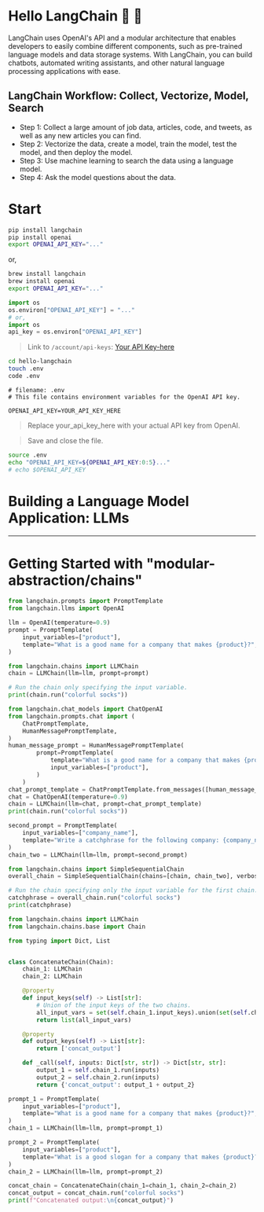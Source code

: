 # Hello LangChain 🦜 🔗

LangChain uses OpenAI's API and a modular architecture that enables developers to easily combine different components, such as pre-trained language models and data storage systems. With LangChain, you can build chatbots, automated writing assistants, and other natural language processing applications with ease.

## LangChain Workflow: Collect, Vectorize, Model, Search

- Step 1: Collect a large amount of job data, articles, code, and tweets, as well as any new articles you can find.
- Step 2: Vectorize the data, create a model, train the model, test the model, and then deploy the model.
- Step 3: Use machine learning to search the data using a language model.
- Step 4: Ask the model questions about the data.

# Start

```sh
pip install langchain
pip install openai
export OPENAI_API_KEY="..."
```

or,

```sh
brew install langchain
brew install openai
export OPENAI_API_KEY="..."
```

```python
import os
os.environ["OPENAI_API_KEY"] = "..."
# or,
import os
api_key = os.environ["OPENAI_API_KEY"]

```

> Link to `/account/api-keys`: [Your API Key-here](https://platform.openai.com/account/api-keys)

```sh
cd hello-langchain
touch .env
code .env
```

```
# filename: .env
# This file contains environment variables for the OpenAI API key.

OPENAI_API_KEY=YOUR_API_KEY_HERE
```

> Replace your_api_key_here with your actual API key from OpenAI.

> Save and close the file.

```sh
source .env
echo "OPENAI_API_KEY=${OPENAI_API_KEY:0:5}..."
# echo $OPENAI_API_KEY
```

# Building a Language Model Application: LLMs

---

# Getting Started with "modular-abstraction/chains"

```python
from langchain.prompts import PromptTemplate
from langchain.llms import OpenAI

llm = OpenAI(temperature=0.9)
prompt = PromptTemplate(
    input_variables=["product"],
    template="What is a good name for a company that makes {product}?",
)
```

```python
from langchain.chains import LLMChain
chain = LLMChain(llm=llm, prompt=prompt)

# Run the chain only specifying the input variable.
print(chain.run("colorful socks"))
```

```python
from langchain.chat_models import ChatOpenAI
from langchain.prompts.chat import (
    ChatPromptTemplate,
    HumanMessagePromptTemplate,
)
human_message_prompt = HumanMessagePromptTemplate(
        prompt=PromptTemplate(
            template="What is a good name for a company that makes {product}?",
            input_variables=["product"],
        )
    )
chat_prompt_template = ChatPromptTemplate.from_messages([human_message_prompt])
chat = ChatOpenAI(temperature=0.9)
chain = LLMChain(llm=chat, prompt=chat_prompt_template)
print(chain.run("colorful socks"))
```

```python
second_prompt = PromptTemplate(
    input_variables=["company_name"],
    template="Write a catchphrase for the following company: {company_name}",
)
chain_two = LLMChain(llm=llm, prompt=second_prompt)
```

```python
from langchain.chains import SimpleSequentialChain
overall_chain = SimpleSequentialChain(chains=[chain, chain_two], verbose=True)

# Run the chain specifying only the input variable for the first chain.
catchphrase = overall_chain.run("colorful socks")
print(catchphrase)
```

```python
from langchain.chains import LLMChain
from langchain.chains.base import Chain

from typing import Dict, List


class ConcatenateChain(Chain):
    chain_1: LLMChain
    chain_2: LLMChain

    @property
    def input_keys(self) -> List[str]:
        # Union of the input keys of the two chains.
        all_input_vars = set(self.chain_1.input_keys).union(set(self.chain_2.input_keys))
        return list(all_input_vars)

    @property
    def output_keys(self) -> List[str]:
        return ['concat_output']

    def _call(self, inputs: Dict[str, str]) -> Dict[str, str]:
        output_1 = self.chain_1.run(inputs)
        output_2 = self.chain_2.run(inputs)
        return {'concat_output': output_1 + output_2}
```

```python
prompt_1 = PromptTemplate(
    input_variables=["product"],
    template="What is a good name for a company that makes {product}?",
)
chain_1 = LLMChain(llm=llm, prompt=prompt_1)

prompt_2 = PromptTemplate(
    input_variables=["product"],
    template="What is a good slogan for a company that makes {product}?",
)
chain_2 = LLMChain(llm=llm, prompt=prompt_2)

concat_chain = ConcatenateChain(chain_1=chain_1, chain_2=chain_2)
concat_output = concat_chain.run("colorful socks")
print(f"Concatenated output:\n{concat_output}")
```
